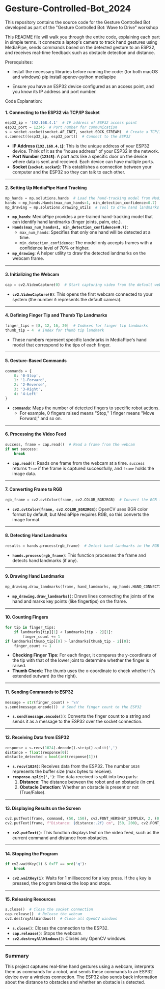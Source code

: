 # Gesture-Controlled-Bot_2024
This repository contains the source code for the Gesture Controlled Bot developed as part of the "Gesture Controlled Bot: Wave to Drive" workshop



This README file will walk you through the entire code, explaining each part in simple terms. It connects a laptop's camera to track hand gestures using MediaPipe, sends commands based on the detected gesture to an ESP32, and receives real-time feedback such as obstacle detection and distance.

Prerequisites:

- Install the necessary libraries before running the code:
(for both macOS and windows)
pip install opencv-python mediapipe

- Ensure you have an ESP32 device configured as an access point, and you know its IP address and port number.

Code Explanation:



#### 1. **Connecting to the ESP32 via TCP/IP Socket**

```python
esp32_ip = '192.168.4.1'  # IP address of ESP32 access point
esp32_port = 12345  # Port number for communication
s = socket.socket(socket.AF_INET, socket.SOCK_STREAM)  # Create a TCP/IP socket
s.connect((esp32_ip, esp32_port))  # Connect to the ESP32
```

- **IP Address (`192.168.4.1`)**: This is the unique address of your ESP32 device. Think of it as the "house address" of your ESP32 in the network.
- **Port Number (`12345`)**: A port acts like a specific door on the device where data is sent and received. Each device can have multiple ports.
- **Socket (`socket.socket`)**: This establishes a connection between your computer and the ESP32 so they can talk to each other.

---

#### 2. **Setting Up MediaPipe Hand Tracking**

```python
mp_hands = mp.solutions.hands  # Load the hand-tracking model from MediaPipe
hands = mp_hands.Hands(max_num_hands=1, min_detection_confidence=0.7)  # Configure model parameters
mp_drawing = mp.solutions.drawing_utils  # Tool to draw hand landmarks on the image
```

- **`mp_hands`**: MediaPipe provides a pre-trained hand-tracking model that can identify hand landmarks (finger joints, palm, etc.).
- **`Hands(max_num_hands=1, min_detection_confidence=0.7)`**: 
  - `max_num_hands`: Specifies that only one hand will be detected at a time.
  - `min_detection_confidence`: The model only accepts frames with a confidence level of 70% or higher.
- **`mp_drawing`**: A helper utility to draw the detected landmarks on the webcam frame.

---

#### 3. **Initializing the Webcam**

```python
cap = cv2.VideoCapture(0)  # Start capturing video from the default webcam
```

- **`cv2.VideoCapture(0)`**: This opens the first webcam connected to your system (the number `0` represents the default camera).

---

#### 4. **Defining Finger Tip and Thumb Tip Landmarks**

```python
finger_tips = [8, 12, 16, 20]  # Indexes for finger tip landmarks
thumb_tip = 4  # Index for thumb tip landmark
```

- These numbers represent specific landmarks in MediaPipe's hand model that correspond to the tips of each finger.

---

#### 5. **Gesture-Based Commands**

```python
commands = {
    0: '0-Stop',
    1: '1-Forward',
    2: '2-Reverse',
    3: '3-Right',
    4: '4-Left'
}
```

- **`commands`**: Maps the number of detected fingers to specific robot actions.
  - For example, 0 fingers raised means "Stop," 1 finger means "Move Forward," and so on.

---

#### 6. **Processing the Video Feed**

```python
success, frame = cap.read()  # Read a frame from the webcam
if not success:
    break
```

- **`cap.read()`**: Reads one frame from the webcam at a time. `success` returns `True` if the frame is captured successfully, and `frame` holds the image data.

---

#### 7. **Converting Frame to RGB**

```python
rgb_frame = cv2.cvtColor(frame, cv2.COLOR_BGR2RGB)  # Convert the BGR frame to RGB
```

- **`cv2.cvtColor(frame, cv2.COLOR_BGR2RGB)`**: OpenCV uses BGR color format by default, but MediaPipe requires RGB, so this converts the image format.

---

#### 8. **Detecting Hand Landmarks**

```python
results = hands.process(rgb_frame)  # Detect hand landmarks in the RGB frame
```

- **`hands.process(rgb_frame)`**: This function processes the frame and detects hand landmarks (if any).

---

#### 9. **Drawing Hand Landmarks**

```python
mp_drawing.draw_landmarks(frame, hand_landmarks, mp_hands.HAND_CONNECTIONS)
```

- **`mp_drawing.draw_landmarks()`**: Draws lines connecting the joints of the hand and marks key points (like fingertips) on the frame.

---

#### 10. **Counting Fingers**

```python
for tip in finger_tips:
    if landmarks[tip][1] < landmarks[tip - 2][1]:
        finger_count += 1
if landmarks[thumb_tip][0] > landmarks[thumb_tip - 2][0]:
    finger_count += 1
```

- **Checking Finger Tips**: For each finger, it compares the y-coordinate of the tip with that of the lower joint to determine whether the finger is raised.
- **Thumb Check**: The thumb uses the x-coordinate to check whether it's extended outward (to the right).

---

#### 11. **Sending Commands to ESP32**

```python
message = str(finger_count) + '\n'
s.send(message.encode())  # Send the finger count to the ESP32
```

- **`s.send(message.encode())`**: Converts the finger count to a string and sends it as a message to the ESP32 over the socket connection.

---

#### 12. **Receiving Data from ESP32**

```python
response = s.recv(1024).decode().strip().split(',')
distance = float(response[0])
obstacle_detected = bool(int(response[1]))
```

- **`s.recv(1024)`**: Receives data from the ESP32. The number `1024` represents the buffer size (max bytes to receive).
- **`response.split(',')`**: The data received is split into two parts:
  1. **Distance**: The distance between the robot and an obstacle (in cm).
  2. **Obstacle Detection**: Whether an obstacle is present or not (True/False).

---

#### 13. **Displaying Results on the Screen**

```python
cv2.putText(frame, command, (50, 150), cv2.FONT_HERSHEY_SIMPLEX, 2, (0, 255, 0), 5)
cv2.putText(frame, f"Distance: {distance:.2f} cm", (50, 200), cv2.FONT_HERSHEY_SIMPLEX, 1, (0, 255, 0), 2)
```

- **`cv2.putText()`**: This function displays text on the video feed, such as the current command and distance from obstacles.

---

#### 14. **Stopping the Program**

```python
if cv2.waitKey(1) & 0xFF == ord('q'):
    break
```

- **`cv2.waitKey(1)`**: Waits for 1 millisecond for a key press. If the `q` key is pressed, the program breaks the loop and stops.

---

#### 15. **Releasing Resources**

```python
s.close()  # Close the socket connection
cap.release()  # Release the webcam
cv2.destroyAllWindows()  # Close all OpenCV windows
```

- **`s.close()`**: Closes the connection to the ESP32.
- **`cap.release()`**: Stops the webcam.
- **`cv2.destroyAllWindows()`**: Closes any OpenCV windows.

---

### Summary

This project captures real-time hand gestures using a webcam, interprets them as commands for a robot, and sends these commands to an ESP32 device over a wireless connection. The ESP32 also sends back information about the distance to obstacles and whether an obstacle is detected.
